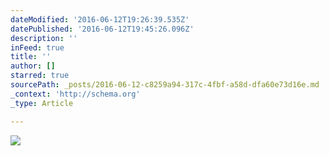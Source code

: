 ```yaml
---
dateModified: '2016-06-12T19:26:39.535Z'
datePublished: '2016-06-12T19:45:26.096Z'
description: ''
inFeed: true
title: ''
author: []
starred: true
sourcePath: _posts/2016-06-12-c8259a94-317c-4fbf-a58d-dfa60e73d16e.md
_context: 'http://schema.org'
_type: Article

---
```

![](https://the-grid-user-content.s3-us-west-2.amazonaws.com/125331ef-dd07-4bd6-9093-5de95aeda685.jpg)